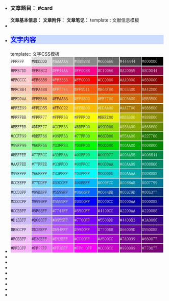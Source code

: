 - ### **文章题目**： #card
  **文章基本信息：**
  **文章附件：**
  **文章笔记：**
  template:: 文献信息模板
-
- <p style="
  font-family:微软雅黑;
  color:blue;
  font-weight:bold;
  font-size:20px;
  background:#CCDDFF";
  >文字内容</p>
  template:: 文字CSS模板
- ![image.png](../assets/image_1645783063454_0.png)
-
-
-
-
-
-
-
-